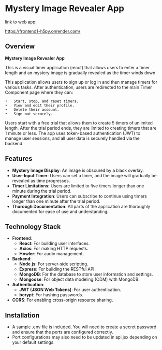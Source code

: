# Mystery Image Revealer App

link to web app:

https://frontend1-h5py.onrender.com/

## Overview
**Mystery Image Revealer App**

This is a visual timer application (react) that allows users to enter a timer length and an mystery image is gradually revealed as the timer winds down. 

This application allows users to sign up or log in and then manage timers for various tasks. After authentication, users are redirected to the main Timer Component page where they can:

	•	Start, stop, and reset timers.
	•	View and edit their profile.
	•	Delete their account.
	•	Sign out securely.

Users start with a free trial that allows them to create 5 timers of unlimited length. After the trial period ends, they are limited to creating timers that are 1 minute or less. The app uses token-based authentication (JWT) to manage user sessions, and all user data is securely handled via the backend.

## Features
- **Mystery Image Display**: An image is obscured by a black overlay.
- **User-Input Timer**: Users can set a timer, and the image will gradually be revealed as time progresses.
- **Timer Limitations**: Users are limited to five timers longer than one minute during the trial period.
- **Payment Integration**: Users can subscribe to continue using timers longer than one minute after the trial period.
- **Thorough Documentation**: All parts of the application are thoroughly documented for ease of use and understanding.

## Technology Stack
- **Frontend**:
  - **React**: For building user interfaces.
  - **Axios**: For making HTTP requests.
  - **Howler**: For audio management.
- **Backend**:
  - **Node.js**: For server-side scripting.
  - **Express**: For building the RESTful API.
  - **MongoDB**: For the database to store user information and settings.
  - **Mongoose**: For object data modeling (ODM) with MongoDB.
- **Authentication**:
  - **JWT (JSON Web Tokens)**: For user authentication.
  - **bcrypt**: For hashing passwords.
- **CORS**: For enabling cross-origin resource sharing.

## Installation
- A sample .env file is included. You will need to create a secret password and ensure that the ports are configured correctly.
- Port configurations may also need to be updated in api.jsx depending on your default settings.
